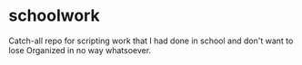 # schoolwork
Catch-all repo for scripting work that I had done in school and don't want to lose
Organized in no way whatsoever. 
